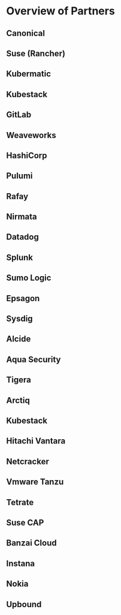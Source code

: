 # Overview of Partners

## Canonical
## Suse (Rancher)
## Kubermatic
## Kubestack
## GitLab
## Weaveworks
## HashiCorp
## Pulumi
## Rafay
## Nirmata
## Datadog
## Splunk
## Sumo Logic
## Epsagon
## Sysdig
## Alcide
## Aqua Security
## Tigera
## Arctiq
## Kubestack
## Hitachi Vantara
## Netcracker
## Vmware Tanzu
## Tetrate
## Suse CAP
## Banzai Cloud
## Instana
## Nokia
## Upbound
